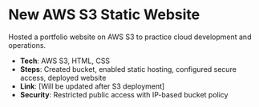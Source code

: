 # New AWS S3 Static Website
Hosted a portfolio website on AWS S3 to practice cloud development and operations.

- **Tech**: AWS S3, HTML, CSS
- **Steps**: Created bucket, enabled static hosting, configured secure access, deployed website
- **Link**: [Will be updated after S3 deployment]
- **Security**: Restricted public access with IP-based bucket policy

